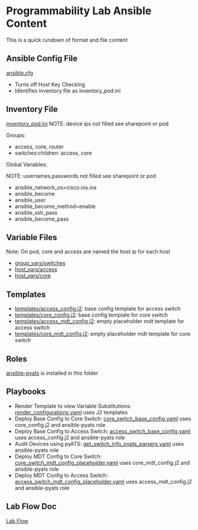 # Programmability Lab Ansible Content

This is a quick rundown of format and file content

## Ansible Config File
[ansible.cfg](ansible.cfg)
  * Turns off Host Key Checking
  * Identifies inventory file as inventory_pod.ini
 
 ## Inventory File
[inventory_pod.ini](inventory_pod.ini)
NOTE:  device ips not filled see sharepoint or pod

Groups:  
  * access, core, router
  * switches:children:  access, core
 
Global Variables:

NOTE:  usernames,passwords not filled see sharepoint or pod
  * ansible_network_os=cisco.ios.ios
  * ansible_become
  * ansible_user
  * ansible_become_method=enable
  * ansible_ssh_pass
  * ansible_become_pass

## Variable Files

Note: On pod, core and access are named the host ip for each host

  * [group_vars/switches](group_vars/switches)
  * [host_vars/access](host_vars/access)
  * [host_vars/core](host_vars/core)
  
## Templates

  * [templates/access_config.j2](templates/access_config.j2): base config template for access switch
  * [templates/core_config.j2](templates/core_config.j2): base config template for core switch
  * [templates/access_mdt_config.j2](templates/access_mdt_config.j2): empty placeholder mdt template for access switch
  * [templates/core_mdt_config.j2](templates/core_mdt_config.j2): empty placeholder mdt template for core switch

## Roles
[ansible-pyats](https://github.com/CiscoDevNet/ansible-pyats) is installed in this folder

## Playbooks
* Render Template to view Variable Substitutions: [render_configurations.yaml](render_configurations.yaml) uses J2 templates
* Deploy Base Config to Core Switch:  [core_switch_base_config.yaml](core_switch_base_config.yaml) uses core_config.j2 and ansible-pyats role
* Deploy Base Config to Access Switch:  [access_switch_base_config.yaml](access_switch_base_config.yaml) uses access_config.j2 and ansible-pyats role
* Audit Devices using pyATS: [get_switch_info_pyats_parsers.yaml](get_switch_info_pyats_parsers.yaml) uses ansible-pyats role
* Deploy MDT Config to Core Switch:  [core_switch_mdt_config_placeholder.yaml](core_switch_mdt_config_placeholder.yaml) uses core_mdt_config.j2 and ansible-pyats role
* Deploy MDT Config to Access Switch:  [access_switch_mdt_config_placeholder.yaml](access_switch_mdt_config_placeholder.yaml) uses access_mdt_config.j2 and ansible-pyats role

## Lab Flow Doc

[Lab Flow](LabFlow.md)
